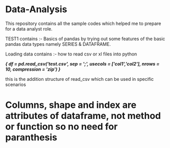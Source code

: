 # Data-Analysis
This repository contains all the sample codes which helped me to prepare for a data analyst role.

TEST1 contains :- Basics of pandas by trying out some features of the basic pandas data types namely SERIES & DATAFRAME.

Loading data contains :- how to read csv or xl files into python 

***{
  df = pd.read_csv('test.csv', sep = ';', usecols = ['col1','col2'], nrows = 10, compression = 'zip')
}***

this is the addition structure of read_csv which can be used in specific scenarios

# Columns, shape and index are attributes of dataframe, not method or function so no need for paranthesis 




